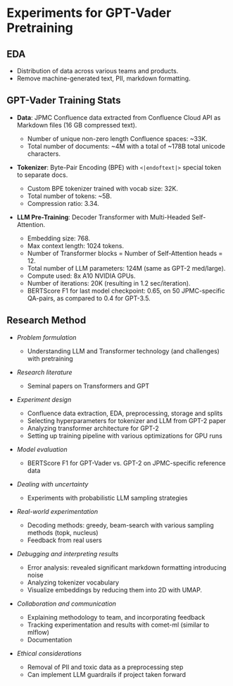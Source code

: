 # Experiments for GPT-Vader Pretraining

## EDA
- Distribution of data across various teams and products. 
- Remove machine-generated text, PII, markdown formatting. 

## GPT-Vader Training Stats
- **Data**: JPMC Confluence data extracted from Confluence Cloud API as Markdown files (16 GB compressed text). 
  - Number of unique non-zero length Confluence spaces: ~33K. 
  - Total number of documents: ~4M with a total of ~178B total unicode characters. 

- **Tokenizer**: Byte-Pair Encoding (BPE) with `<|endoftext|>` special token to separate docs. 
  - Custom BPE tokenizer trained with vocab size: 32K. 
  - Total number of tokens: ~5B. 
  - Compression ratio: 3.34. 

- **LLM Pre-Training**: Decoder Transformer with Multi-Headed Self-Attention. 
  - Embedding size: 768. 
  - Max context length: 1024 tokens. 
  - Number of Transformer blocks = Number of Self-Attention heads = 12. 
  - Total number of LLM parameters: 124M (same as GPT-2 med/large). 
  - Compute used: 8x A10 NVIDIA GPUs. 
  - Number of iterations: 20K (resulting in 1.2 sec/iteration). 
  - BERTScore F1 for last model checkpoint: 0.65, on 50 JPMC-specific QA-pairs, as compared to 0.4 for GPT-3.5. 


## Research Method

- *Problem formulation*
  - Understanding LLM and Transformer technology (and challenges) with pretraining

- *Research literature*
  - Seminal papers on Transformers and GPT

- *Experiment design*
  - Confluence data extraction, EDA, preprocessing, storage and splits
  - Selecting hyperparameters for tokenizer and LLM from GPT-2 paper
  - Analyzing transformer architecture for GPT-2
  - Setting up training pipeline with various optimizations for GPU runs

- *Model evaluation*
  - BERTScore F1 for GPT-Vader vs. GPT-2 on JPMC-specific reference data

- *Dealing with uncertainty*
  - Experiments with probabilistic LLM sampling strategies

- *Real-world experimentation*
  - Decoding methods: greedy, beam-search with various sampling methods (topk, nucleus)
  - Feedback from real users

- *Debugging and interpreting results*
  - Error analysis: revealed significant markdown formatting introducing noise
  - Analyzing tokenizer vocabulary
  - Visualize embeddings by reducing them into 2D with UMAP. 

- *Collaboration and communication*
  - Explaining methodology to team, and incorporating feedback
  - Tracking experimentation and results with comet-ml (similar to mlflow)
  - Documentation

- *Ethical considerations*
  - Removal of PII and toxic data as a preprocessing step
  - Can implement LLM guardrails if project taken forward